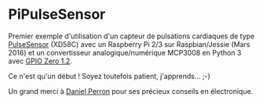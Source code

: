 # PiPulseSensor

Premier exemple d'utilisation d'un capteur de pulsations cardiaques de type [PulseSensor](http://pulsesensor.com "Site officiel du capteur Pulse Sensor") (XD58C) avec un Raspberry Pi 2/3 sur Raspbian/Jessie (Mars 2016) et un convertisseur analogique/numérique MCP3008 en Python 3 avec [GPIO Zero 1.2](http://gpiozero.readthedocs.org/en/v1.2.0/api_spi.html "Lien vers le site de la librairie de commandes Python GPIO Zero").

Ce n'est qu'un début ! Soyez toutefois patient, j'apprends... ;-)

Un grand merci à [Daniel Perron](https://github.com/danjperron "Compte GitHub de Daniel Perron") pour ses précieux conseils en électronique.
